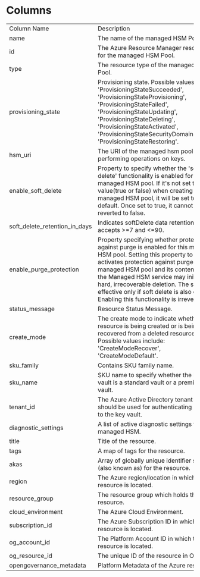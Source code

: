 # Columns  

<table>
	<tr><td>Column Name</td><td>Description</td></tr>
	<tr><td>name</td><td>The name of the managed HSM Pool.</td></tr>
	<tr><td>id</td><td>The Azure Resource Manager resource ID for the managed HSM Pool.</td></tr>
	<tr><td>type</td><td>The resource type of the managed HSM Pool.</td></tr>
	<tr><td>provisioning_state</td><td>Provisioning state. Possible values include: &#39;ProvisioningStateSucceeded&#39;, &#39;ProvisioningStateProvisioning&#39;, &#39;ProvisioningStateFailed&#39;, &#39;ProvisioningStateUpdating&#39;, &#39;ProvisioningStateDeleting&#39;, &#39;ProvisioningStateActivated&#39;, &#39;ProvisioningStateSecurityDomainRestore&#39;, &#39;ProvisioningStateRestoring&#39;.</td></tr>
	<tr><td>hsm_uri</td><td>The URI of the managed hsm pool for performing operations on keys.</td></tr>
	<tr><td>enable_soft_delete</td><td>Property to specify whether the &#39;soft delete&#39; functionality is enabled for this managed HSM pool. If it&#39;s not set to any value(true or false) when creating new managed HSM pool, it will be set to true by default. Once set to true, it cannot be reverted to false.</td></tr>
	<tr><td>soft_delete_retention_in_days</td><td>Indicates softDelete data retention days. It accepts &gt;=7 and &lt;=90.</td></tr>
	<tr><td>enable_purge_protection</td><td>Property specifying whether protection against purge is enabled for this managed HSM pool. Setting this property to true activates protection against purge for this managed HSM pool and its content - only the Managed HSM service may initiate a hard, irrecoverable deletion. The setting is effective only if soft delete is also enabled. Enabling this functionality is irreversible.</td></tr>
	<tr><td>status_message</td><td>Resource Status Message.</td></tr>
	<tr><td>create_mode</td><td>The create mode to indicate whether the resource is being created or is being recovered from a deleted resource. Possible values include: &#39;CreateModeRecover&#39;, &#39;CreateModeDefault&#39;.</td></tr>
	<tr><td>sku_family</td><td>Contains SKU family name.</td></tr>
	<tr><td>sku_name</td><td>SKU name to specify whether the key vault is a standard vault or a premium vault.</td></tr>
	<tr><td>tenant_id</td><td>The Azure Active Directory tenant ID that should be used for authenticating requests to the key vault.</td></tr>
	<tr><td>diagnostic_settings</td><td>A list of active diagnostic settings for the managed HSM.</td></tr>
	<tr><td>title</td><td>Title of the resource.</td></tr>
	<tr><td>tags</td><td>A map of tags for the resource.</td></tr>
	<tr><td>akas</td><td>Array of globally unique identifier strings (also known as) for the resource.</td></tr>
	<tr><td>region</td><td>The Azure region/location in which the resource is located.</td></tr>
	<tr><td>resource_group</td><td>The resource group which holds this resource.</td></tr>
	<tr><td>cloud_environment</td><td>The Azure Cloud Environment.</td></tr>
	<tr><td>subscription_id</td><td>The Azure Subscription ID in which the resource is located.</td></tr>
	<tr><td>og_account_id</td><td>The Platform Account ID in which the resource is located.</td></tr>
	<tr><td>og_resource_id</td><td>The unique ID of the resource in OG.</td></tr>
	<tr><td>opengovernance_metadata</td><td>Platform Metadata of the Azure resource.</td></tr>
</table>